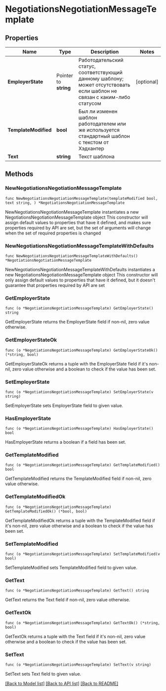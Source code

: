 # NegotiationsNegotiationMessageTemplate

## Properties

Name | Type | Description | Notes
------------ | ------------- | ------------- | -------------
**EmployerState** | Pointer to **string** | Работодательский статус, соответствующий данному шаблону; может отсутствовать если шаблон не связан с каким-либо статусом | [optional] 
**TemplateModified** | **bool** | Был ли изменен шаблон работодателем или же используется стандартный шаблон с текстом от Хэдхантер | 
**Text** | **string** | Текст шаблона | 

## Methods

### NewNegotiationsNegotiationMessageTemplate

`func NewNegotiationsNegotiationMessageTemplate(templateModified bool, text string, ) *NegotiationsNegotiationMessageTemplate`

NewNegotiationsNegotiationMessageTemplate instantiates a new NegotiationsNegotiationMessageTemplate object
This constructor will assign default values to properties that have it defined,
and makes sure properties required by API are set, but the set of arguments
will change when the set of required properties is changed

### NewNegotiationsNegotiationMessageTemplateWithDefaults

`func NewNegotiationsNegotiationMessageTemplateWithDefaults() *NegotiationsNegotiationMessageTemplate`

NewNegotiationsNegotiationMessageTemplateWithDefaults instantiates a new NegotiationsNegotiationMessageTemplate object
This constructor will only assign default values to properties that have it defined,
but it doesn't guarantee that properties required by API are set

### GetEmployerState

`func (o *NegotiationsNegotiationMessageTemplate) GetEmployerState() string`

GetEmployerState returns the EmployerState field if non-nil, zero value otherwise.

### GetEmployerStateOk

`func (o *NegotiationsNegotiationMessageTemplate) GetEmployerStateOk() (*string, bool)`

GetEmployerStateOk returns a tuple with the EmployerState field if it's non-nil, zero value otherwise
and a boolean to check if the value has been set.

### SetEmployerState

`func (o *NegotiationsNegotiationMessageTemplate) SetEmployerState(v string)`

SetEmployerState sets EmployerState field to given value.

### HasEmployerState

`func (o *NegotiationsNegotiationMessageTemplate) HasEmployerState() bool`

HasEmployerState returns a boolean if a field has been set.

### GetTemplateModified

`func (o *NegotiationsNegotiationMessageTemplate) GetTemplateModified() bool`

GetTemplateModified returns the TemplateModified field if non-nil, zero value otherwise.

### GetTemplateModifiedOk

`func (o *NegotiationsNegotiationMessageTemplate) GetTemplateModifiedOk() (*bool, bool)`

GetTemplateModifiedOk returns a tuple with the TemplateModified field if it's non-nil, zero value otherwise
and a boolean to check if the value has been set.

### SetTemplateModified

`func (o *NegotiationsNegotiationMessageTemplate) SetTemplateModified(v bool)`

SetTemplateModified sets TemplateModified field to given value.


### GetText

`func (o *NegotiationsNegotiationMessageTemplate) GetText() string`

GetText returns the Text field if non-nil, zero value otherwise.

### GetTextOk

`func (o *NegotiationsNegotiationMessageTemplate) GetTextOk() (*string, bool)`

GetTextOk returns a tuple with the Text field if it's non-nil, zero value otherwise
and a boolean to check if the value has been set.

### SetText

`func (o *NegotiationsNegotiationMessageTemplate) SetText(v string)`

SetText sets Text field to given value.



[[Back to Model list]](../README.md#documentation-for-models) [[Back to API list]](../README.md#documentation-for-api-endpoints) [[Back to README]](../README.md)


